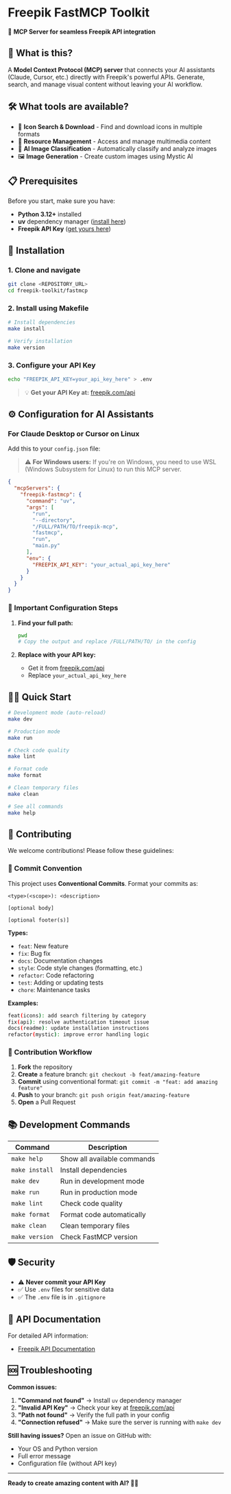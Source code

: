 # Freepik FastMCP Toolkit

🚀 **MCP Server for seamless Freepik API integration**

## 🎯 What is this?

A **Model Context Protocol (MCP) server** that connects your AI assistants (Claude, Cursor, etc.) directly with Freepik's powerful APIs. Generate, search, and manage visual content without leaving your AI workflow.

## 🛠️ What tools are available?

- 🎨 **Icon Search & Download** - Find and download icons in multiple formats
- 📁 **Resource Management** - Access and manage multimedia content  
- 🤖 **AI Image Classification** - Automatically classify and analyze images
- 🖼️ **Image Generation** - Create custom images using Mystic AI

## 📋 Prerequisites

Before you start, make sure you have:

- **Python 3.12+** installed
- **uv** dependency manager ([install here](https://docs.astral.sh/uv/getting-started/installation/))
- **Freepik API Key** ([get yours here](https://freepik.com/api))

## 🚀 Installation

### 1. Clone and navigate
```bash
git clone <REPOSITORY_URL>
cd freepik-toolkit/fastmcp
```

### 2. Install using Makefile
```bash
# Install dependencies
make install

# Verify installation
make version
```

### 3. Configure your API Key
```bash
echo "FREEPIK_API_KEY=your_api_key_here" > .env
```

> 💡 **Get your API Key at:** [freepik.com/api](https://freepik.com/api)

## ⚙️ Configuration for AI Assistants

### For Claude Desktop or Cursor on Linux

Add this to your `config.json` file:

> ⚠️ **For Windows users:** If you're on Windows, you need to use WSL (Windows Subsystem for Linux) to run this MCP server.

```json
{
  "mcpServers": {
    "freepik-fastmcp": {
      "command": "uv",
      "args": [
        "run",
        "--directory", 
        "/FULL/PATH/TO/freepik-mcp",
        "fastmcp",
        "run",
        "main.py"
      ],
      "env": {
        "FREEPIK_API_KEY": "your_actual_api_key_here"
      }
    }
  }
}
```

### 🔧 Important Configuration Steps

1. **Find your full path:**
   ```bash
   pwd
   # Copy the output and replace /FULL/PATH/TO/ in the config
   ```

2. **Replace with your API key:**
   - Get it from [freepik.com/api](https://freepik.com/api)
   - Replace `your_actual_api_key_here`

## 🏃‍♂️ Quick Start

```bash
# Development mode (auto-reload)
make dev

# Production mode  
make run

# Check code quality
make lint

# Format code
make format

# Clean temporary files
make clean

# See all commands
make help
```

## 🤝 Contributing

We welcome contributions! Please follow these guidelines:

### 📝 Commit Convention

This project uses **Conventional Commits**. Format your commits as:

```
<type>(<scope>): <description>

[optional body]

[optional footer(s)]
```

**Types:**
- `feat`: New feature
- `fix`: Bug fix  
- `docs`: Documentation changes
- `style`: Code style changes (formatting, etc.)
- `refactor`: Code refactoring
- `test`: Adding or updating tests
- `chore`: Maintenance tasks

**Examples:**
```bash
feat(icons): add search filtering by category
fix(api): resolve authentication timeout issue  
docs(readme): update installation instructions
refactor(mystic): improve error handling logic
```

### 🔄 Contribution Workflow

1. **Fork** the repository
2. **Create** a feature branch: `git checkout -b feat/amazing-feature`
3. **Commit** using conventional format: `git commit -m "feat: add amazing feature"`
4. **Push** to your branch: `git push origin feat/amazing-feature`
5. **Open** a Pull Request

## 📚 Development Commands

| Command | Description |
|---------|-------------|
| `make help` | Show all available commands |
| `make install` | Install dependencies |
| `make dev` | Run in development mode |
| `make run` | Run in production mode |
| `make lint` | Check code quality |
| `make format` | Format code automatically |
| `make clean` | Clean temporary files |
| `make version` | Check FastMCP version |

## 🛡️ Security

- ⚠️ **Never commit your API Key**
- ✅ Use `.env` files for sensitive data
- ✅ The `.env` file is in `.gitignore`

## 📖 API Documentation

For detailed API information:
- [Freepik API Documentation](https://freepik.com/api)

## 🆘 Troubleshooting

**Common issues:**

1. **"Command not found"** → Install `uv` dependency manager
2. **"Invalid API Key"** → Check your key at [freepik.com/api](https://freepik.com/api)
3. **"Path not found"** → Verify the full path in your config
4. **"Connection refused"** → Make sure the server is running with `make dev`

**Still having issues?** Open an issue on GitHub with:
- Your OS and Python version
- Full error message
- Configuration file (without API key)

---

**Ready to create amazing content with AI? 🎨✨** 